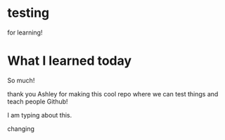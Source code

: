 testing
=======

for learning!


# What I learned today

So much!

thank you Ashley for making this cool repo where we can test things and teach people Github!

I am typing about this.


changing


